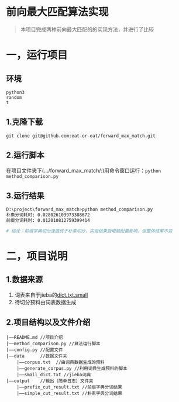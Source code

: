 # 前向最大匹配算法实现

> 本项目完成两种前向最大匹配的的实现方法，并进行了比较

# 一，运行项目

## 环境

```
python3
random
t
```



## 1.克隆下载

`git clone git@github.com:eat-or-eat/forward_max_match.git`

## 2.运行脚本

在项目文件夹下(.../forward_max_match/:)用命令窗口运行：`python method_comparison.py`

## 3.运行结果

```bash
D:\project\forward_max_match>python method_comparison.py
朴素分词耗时: 0.028026103973388672
前缀分词耗时: 0.012010812759399414

# 结论：前缀字典切分速度优于朴素切分，实验结果受电脑配置影响，但整体结果不变
```

# 二，项目说明

## 1.数据来源

1. 词表来自于jieba的[dict.txt.small](https://github.com/fxsjy/jieba/tree/master/extra_dict)
2. 待切分预料由词表数据生成

## 2.项目结构以及文件介绍

```
|——README.md //项目介绍
|——method_comparison.py //算法运行脚本
|——config.py //配置文件
|——data      //数据文件夹
	|——corpus.txt  //由词典数据生成的预料
	|——generate_corpus.py //利用词典生成预料的脚本
	|——small_dict.txt //jieba词典
|——output    //输出（简单日志）文件夹
	|——prefix_cut_result.txt //前缀字典分词结果
	|——simple_cut_result.txt //朴素字典分词结果

```





